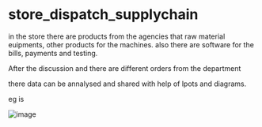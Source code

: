 # store_dispatch_supplychain

in the store there are products from the agencies that raw material euipments, other products for the machines. also there are software for the bills, payments and testing.

After the discussion and there are different orders from the department 

there data can be annalysed and shared with help of lpots and diagrams.

eg is 

![image](https://github.com/user-attachments/assets/59c555bc-b68d-4397-80e0-b300e7a1adf4)



